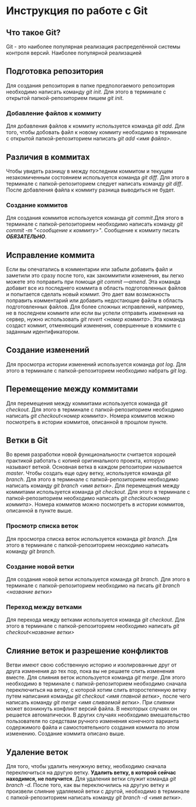 # Инструкция по работе с Git

## Что такое Git?
Git - это наиболее популярная реализация распределённой системы контроля версий. Наиболее популярной реализацией 

## Подготовка репозитория
Для создания репозитория в папке предпологаемого репозитория необходимо написать команду *git init*. Для этого в терминале с открытой папкой-репозиторием пишем *git init*.

### Добавление файлов к коммиту
Для добавления файлов к коммиту используется команда *git add*. Для того, чтобы добовать файл к новому коммиту необходимо в терминале с открытой папкой-репозиторием написать *git add <имя файла>*.

## Различия в коммитах
Чтобы увидеть разницу в между последним коммитом и текущем незакомиченным состоянием используется команда *git diff*. Для этого в терминале с папкой-репозиторием следует написать команду *git diff*. После добавления файла к коммиту разница выводиться не будет.

### Создание коммитов
Для создания коммитов используется команда *git commit*.Для этого в терминале с папкой-репозиторием необходимо написать команду *git commit -m "<сообщение к коммиту>"*. Сообщение к коммиту писать ***ОБЯЗАТЕЛЬНО***.

## Исправление коммита
Если вы опечатались в комментарии или забыли добавить файл и заметили это сразу после того, как закоммитили изменения, вы легко можете это поправить при помощи *git commit —amend*. Эта команда добавит все из последнего коммита в область подготовленных файлов и попытается сделать новый коммит. Это дает вам возможность поправить комментарий или добавить недостающие файлы в область подготовленных файлов.
Для более сложных исправлений, например, не в последнем коммите или если вы успели отправить изменения на сервер, нужно использовать *git revert <номер коммита>*. Эта команда создаст коммит, отменяющий изменения, совершенные в коммите с заданным идентификатором.

## Создание изменений
Для просмотра истории изменений используется команда *got log*. Для этого в терминале с папкой-репозиторием необходимо набрать *git log*.

## Перемещение между коммитами
Для перемещения между коммитами используется команда *git checkout*. Для этого в терминале с папкой-репозиторием необходимо написать *git checkout<номер коммита>*. Номера коммитов можно посмотреть в истории коммитов, описанной в прошлом пункте. 

## Ветки в Git
Во время разработки новой функциональности считается хорошей практикой работать с копией оригинального проекта, которую называют веткой. Основная ветка в каждом репозитории называется *master*. Чтобы создать еще одну ветку, используется команда *git branch*. Для этого в терминале с папкой-репозиторием необходимо написать команду *git branch <имя ветки>*.
Для перемещения между коммитами используется команда *git checkout*. Для этого в терминале с папкой-репозиторием необходимо написать *git checkout<номер коммита>*. Номера коммитов можно посмотреть в истории коммитов, описанной в пункте выше.

### Просмотр списка веток
Для просмотра списка веток используется команда *git branch*. Для этого в терминале с папкой-репозиторием неоходимо написать команду *git branch*.

### Создание новой ветки
Для создания новой ветки используется команда *git branch*. Для этого в терминале с папкой-репозиторием необходимо на писать *git branch <название ветки>*

### Переход между ветками
Для перехода между ветками используется команда *git checkout*. Для этого в терминале с папкой-репозиторием необходимо написать *git checkout<название ветки>*

## Слияние веток и разрешение конфликтов
Ветви имеют свою собственную историю и изолированные друг от друга изменения до тех пор, пока вы не решаете слить изменения вместе. Для слияния веток используется команда *git merge*. Для этого необходимо в терминале с папкой-репозиторием необходимо сначала переключиться на ветку, с которой хотим слить второстепенную ветку путем написания команды *git checkout <имя главной ветки>*, после чего написать команду *git merge <имя сливаемой ветки>*. 
При слиянии может возникнуть конфликт версий файла. В некоторых случаях он решается автоматически. В других случаях необходимо вмешательство пользователя по средствам ручного изменения конечного варианта содержимого файла и самостоятельного создания коммита по этом изменению. Создание коммита описано выше.

## Удаление веток
Для того, чтобы удалить ненужную ветку, необходимо сначала переключиться на другую ветку. **Удалить ветку, в которой сейчас находимся, не получится**. Для удаления ветки служит команда *git branch -d*. После того, как вы переключились на другую ветку и произвели слияние удаляемой ветки с другой, необходимо в терминале с папкой-репозиторием написать команду *git branch -d <имя ветки>*.

